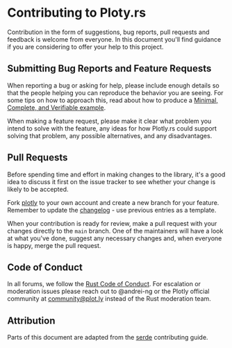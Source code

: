 # Contributing to Ploty.rs

Contribution in the form of suggestions, bug reports, pull requests and feedback is welcome from everyone. In this document you'll find guidance if you are considering to offer your help to this project.

## Submitting Bug Reports and Feature Requests

When reporting a bug or asking for help, please include enough details so that the people helping you can reproduce the behavior you are seeing. For some tips on how to approach this, read about how to produce a [Minimal, Complete, and Verifiable example].

[Minimal, Complete, and Verifiable example]: https://stackoverflow.com/help/mcve

When making a feature request, please make it clear what problem you intend to solve with the feature, any ideas for how  Plotly.rs could support solving that problem, any possible alternatives, and any disadvantages.

## Pull Requests

Before spending time and effort in making changes to the library, it's a good idea to discuss it first on the issue tracker to see whether your change is likely to be accepted.

Fork [plotly](https://github.com/plotly/plotly.rs.git) to your own account and create a new branch for your feature. Remember to update the [changelog](CHANGELOG.md) - use previous entries as a template.

When your contribution is ready for review, make a pull request with your changes directly to the `main` branch. One of the maintainers will have a look at what you've done, suggest any necessary changes and, when everyone is happy, merge the pull request.

## Code of Conduct

In all forums, we follow the [Rust Code of Conduct]. For escalation or moderation issues please reach out to @andrei-ng or the Plotly official community at [community@plot.ly](mailto:community@plot.ly) instead of the Rust moderation team.

[Rust Code of Conduct]: https://www.rust-lang.org/conduct.html

## Attribution

Parts of this document are adapted from the [serde](https://github.com/serde-rs/serde) contributing guide.